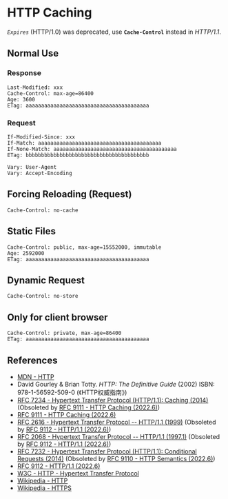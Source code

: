 # HTTP Caching

*`Expires`* (HTTP/1.0) was deprecated, use **`Cache-Control`** instead in *HTTP/1.1*.

## Normal Use

### Response

```http
Last-Modified: xxx
Cache-Control: max-age=86400
Age: 3600
ETag: aaaaaaaaaaaaaaaaaaaaaaaaaaaaaaaaaaaaaaaa
```

### Request

```http
If-Modified-Since: xxx
If-Match: aaaaaaaaaaaaaaaaaaaaaaaaaaaaaaaaaaaaaaaa
If-None-Match: aaaaaaaaaaaaaaaaaaaaaaaaaaaaaaaaaaaaaaaa
ETag: bbbbbbbbbbbbbbbbbbbbbbbbbbbbbbbbbbbbbbbb

Vary: User-Agent
Vary: Accept-Encoding
```

## Forcing Reloading (Request)

```http
Cache-Control: no-cache
```

## Static Files

```http
Cache-Control: public, max-age=15552000, immutable
Age: 2592000
ETag: aaaaaaaaaaaaaaaaaaaaaaaaaaaaaaaaaaaaaaaa
```

## Dynamic Request

```http
Cache-Control: no-store
```

## Only for client browser

```http
Cache-Control: private, max-age=86400
ETag: aaaaaaaaaaaaaaaaaaaaaaaaaaaaaaaaaaaaaaaa
```

## References

<!-- markdownlint-disable line-length -->

- [MDN - HTTP](https://developer.mozilla.org/en-US/docs/Web/HTTP)
- David Gourley & Brian Totty. *HTTP: The Definitive Guide* (2002) ISBN: 978-1-56592-509-0 (《HTTP权威指南》)
- [RFC 7234 - Hypertext Transfer Protocol (HTTP/1.1): Caching (2014)](https://www.rfc-editor.org/rfc/rfc7234) (Obsoleted by [RFC 9111 - HTTP Caching (2022.6)](https://www.rfc-editor.org/rfc/rfc9111))
- [RFC 9111 - HTTP Caching (2022.6)](https://www.rfc-editor.org/rfc/rfc9111)
- [RFC 2616 - Hypertext Transfer Protocol -- HTTP/1.1 (1999)](https://www.rfc-editor.org/rfc/rfc2616) (Obsoleted by [RFC 9112 - HTTP/1.1 (2022.6)](https://www.rfc-editor.org/rfc/rfc9112))
- [RFC 2068 - Hypertext Transfer Protocol -- HTTP/1.1 (1997.1)](https://www.rfc-editor.org/rfc/rfc2068) (Obsoleted by [RFC 9112 - HTTP/1.1 (2022.6)](https://www.rfc-editor.org/rfc/rfc9112))
- [RFC 7232 - Hypertext Transfer Protocol (HTTP/1.1): Conditional Requests (2014)](https://www.rfc-editor.org/rfc/rfc7232) (Obsoleted by [RFC 9110 - HTTP Semantics (2022.6)](https://www.rfc-editor.org/rfc/rfc9110))
- [RFC 9112 - HTTP/1.1 (2022.6)](https://www.rfc-editor.org/rfc/rfc9112)
- [W3C - HTTP - Hypertext Transfer Protocol](https://www.w3.org/Protocols/)
- [Wikipedia - HTTP](https://en.wikipedia.org/wiki/Hypertext%20Transfer%20Protocol)
- [Wikipedia - HTTPS](https://en.wikipedia.org/wiki/HTTPS)

<!-- markdownlint-enable line-length -->
